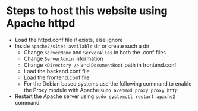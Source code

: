 # Steps to host this website using Apache httpd

- Load the httpd.conf file if exists, else ignore
- Inside `apache2/sites-available` dir or create such a dir
  - Change `ServerName` and `ServerAlias` in both the .conf files
  - Change `ServerAdmin` information
  - Change `<Directory />` and `DocumentRoot` path in frontend.conf
  - Load the backend.conf file
  - Load the frontend.conf file
  - For the Debian based systems use the following command to enable the Proxy module with Apache
    `sudo a2enmod proxy proxy_http`
- Restart the Apache server using `sudo systemctl restart apache2` command

